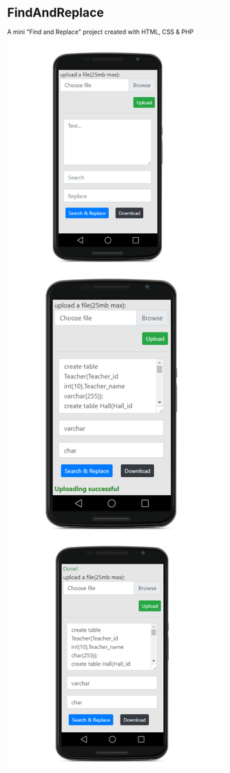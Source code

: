 # FindAndReplace
A mini "Find and Replace" project created with HTML, CSS &amp; PHP

![](/img/sc1_v2.PNG)
![](/img/sc2_v2.PNG)
![](/img/sc3_v2.PNG)
